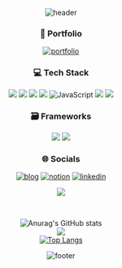 <div align="center">
  
![header](https://capsule-render.vercel.app/api?type=waving&color=gradient&height=100&section=header&fontSize=90&customColorList=0)

### 💟 Portfolio
[![portfolio](https://img.shields.io/badge/my_portfolio-ff69b4?style=for-the-badge&logo=ko-fi&logoColor=white)](https://github.com/Seulgi98)

### 💻 Tech Stack
</a><img src = "https://img.shields.io/badge/Python-3776AB?style=for-the-badge&logo=python&logoColor=white" target="_blank"></a>
</a><img src = "https://img.shields.io/badge/Java-007396?style=for-the-badge&logo=java&logoColor=white"></a>
</a><img src = "https://img.shields.io/badge/HTML-E34F26?style=for-the-badge&logo=html5&logoColor=white"></a>
</a><img src = "https://img.shields.io/badge/CSS-1572B6?style=for-the-badge&logo=css3&logoColor=white"></a>
![JavaScript](https://img.shields.io/badge/javascript-%23323330.svg?logo=javascript&logoColor=%23F7DF1E&style=for-the-badge)
<img src = "https://img.shields.io/badge/TypeScript-007ACC?style=for-the-badge&logo=typescript&logoColor=white"></a>
</a><img src = "https://img.shields.io/badge/Oracle-orange?style=for-the-badge&logo=Oracle&logoColor=white"></a>

### 🗃 Frameworks<br/>
</a><img src = "https://img.shields.io/badge/React-20232A?style=for-the-badge&logo=react&logoColor=61DAFB"></a>
</a><img src = "https://img.shields.io/badge/Figma-F24E1E?style=for-the-badge&logo=figma&logoColor=white"></a>
<div align="center">

### 🌐 Socials <br/>
[![blog](https://img.shields.io/badge/Blog-FF5722?style=for-the-badge&logo=Blogger&logoColor=white)](https://thring.tistory.com/)
[![notion](https://img.shields.io/badge/Notion-000?style=for-the-badge&logo=Notion&logoColor=white)](https://plastic-ear-749.notion.site/Park-Seul-Gi-e46d0d25bdff4ed69bd7dca8f0aab2cb)
[![linkedin](https://img.shields.io/badge/linkedin-0A66C2?style=for-the-badge&logo=linkedin&logoColor=white)](https://www.linkedin.com/in/%EC%8A%AC%EA%B8%B0-%EB%B0%95-1a0352236)
<br/>

<p align="center">
  <a href="https://hits.seeyoufarm.com"><img src="https://hits.seeyoufarm.com/api/count/incr/badge.svg?url=https://github.com/Seulgi98&count_bg=%23ED6DA3&title_bg=%2386757E&icon=github.svg&icon_color=%23E1DEDE&title=hits&edge_flat=false"/></a>
</p>
<br/>

![Anurag's GitHub stats](https://github-readme-stats.vercel.app/api?username=Seulgi98&show_icons=true&theme=dracula)<br/>
![](https://github-readme-streak-stats.herokuapp.com/?user=sinapirzadeh&theme=dracula&hide_border=false)<br/>
[![Top Langs](https://github-readme-stats.vercel.app/api/top-langs/?username=Seulgi98&theme=dracula)](https://github.com/anuraghazra/github-readme-stats)

![footer](https://capsule-render.vercel.app/api?type=waving&&color=gradient&height=100&section=footer&fontSize=90&customColorList=0)

</div>
